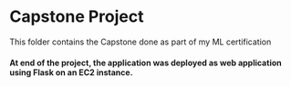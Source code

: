 # Capstone Project
This folder contains the Capstone done as part of my ML certification

#### At end of the project, the application was deployed as web application using Flask on an EC2 instance.
